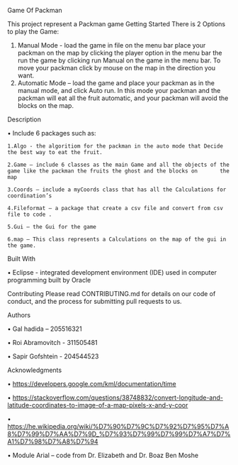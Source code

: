 Game Of Packman

This project represent a Packman game
Getting Started
There is 2 Options to play the Game:
1) Manual Mode - load the game in file on the menu bar place your packman on the map by clicking the player option in the menu bar the run the game by clicking run Manual on the game in the menu bar.
To move your packman click by mouse on the map in the direction you want.
2) Automatic Mode – load the game and place your packman as in the manual mode, and click Auto run.
In this mode your packman and the packman will eat all the fruit automatic, and your packman will avoid the blocks on the map.

Description

• Include 6 packages such as:

    1.Algo - the algoritiom for the packman in the auto mode that Decide the best way to eat the fruit.

    2.Game – include 6 classes as the main Game and all the objects of the game like the packman the fruits the ghost and the blocks on       the map

    3.Coords – include a myCoords class that has all the Calculations for coordination’s

    4.Fileformat – a package that create a csv file and convert from csv file to code .

    5.Gui – the Gui for the game

    6.map – This class represents a Calculations on the map of the gui in the game.

Built With

• Eclipse - integrated development environment (IDE) used in computer programming built by Oracle

Contributing
Please read CONTRIBUTING.md for details on our code of conduct, and the process for submitting pull requests to us.

Authors

• Gal hadida – 205516321

• Roi Abramovitch - 311505481

• Sapir Gofshtein - 204544523

Acknowledgments

• https://developers.google.com/kml/documentation/time

• https://stackoverflow.com/questions/38748832/convert-longitude-and-latitude-coordinates-to-image-of-a-map-pixels-x-and-y-coor

• https://he.wikipedia.org/wiki/%D7%90%D7%9C%D7%92%D7%95%D7%A8%D7%99%D7%AA%D7%9D_%D7%93%D7%99%D7%99%D7%A7%D7%A1%D7%98%D7%A8%D7%94

• Module Arial – code from Dr. Elizabeth and Dr. Boaz Ben Moshe
